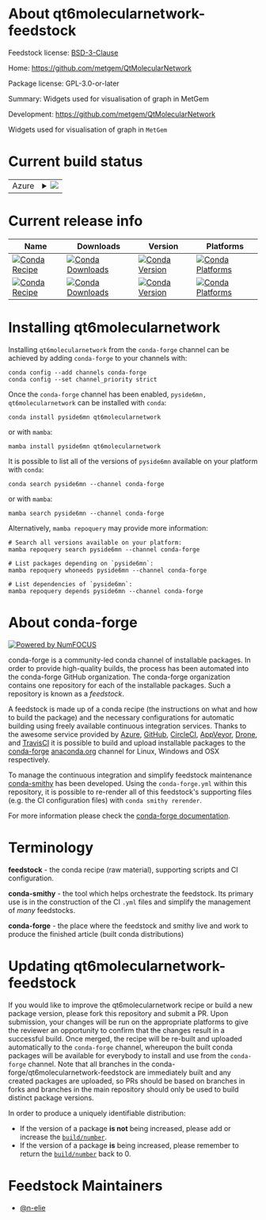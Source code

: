 About qt6molecularnetwork-feedstock
===================================

Feedstock license: [BSD-3-Clause](https://github.com/conda-forge/qtmolecularnetwork-feedstock/blob/main/LICENSE.txt)

Home: https://github.com/metgem/QtMolecularNetwork

Package license: GPL-3.0-or-later

Summary: Widgets used for visualisation of graph in MetGem

Development: https://github.com/metgem/QtMolecularNetwork

Widgets used for visualisation of graph in `MetGem`

Current build status
====================


<table>
    
  <tr>
    <td>Azure</td>
    <td>
      <details>
        <summary>
          <a href="https://dev.azure.com/conda-forge/feedstock-builds/_build/latest?definitionId=17004&branchName=main">
            <img src="https://dev.azure.com/conda-forge/feedstock-builds/_apis/build/status/qtmolecularnetwork-feedstock?branchName=main">
          </a>
        </summary>
        <table>
          <thead><tr><th>Variant</th><th>Status</th></tr></thead>
          <tbody><tr>
              <td>linux_64</td>
              <td>
                <a href="https://dev.azure.com/conda-forge/feedstock-builds/_build/latest?definitionId=17004&branchName=main">
                  <img src="https://dev.azure.com/conda-forge/feedstock-builds/_apis/build/status/qtmolecularnetwork-feedstock?branchName=main&jobName=linux&configuration=linux%20linux_64_" alt="variant">
                </a>
              </td>
            </tr><tr>
              <td>osx_64</td>
              <td>
                <a href="https://dev.azure.com/conda-forge/feedstock-builds/_build/latest?definitionId=17004&branchName=main">
                  <img src="https://dev.azure.com/conda-forge/feedstock-builds/_apis/build/status/qtmolecularnetwork-feedstock?branchName=main&jobName=osx&configuration=osx%20osx_64_" alt="variant">
                </a>
              </td>
            </tr><tr>
              <td>win_64</td>
              <td>
                <a href="https://dev.azure.com/conda-forge/feedstock-builds/_build/latest?definitionId=17004&branchName=main">
                  <img src="https://dev.azure.com/conda-forge/feedstock-builds/_apis/build/status/qtmolecularnetwork-feedstock?branchName=main&jobName=win&configuration=win%20win_64_" alt="variant">
                </a>
              </td>
            </tr>
          </tbody>
        </table>
      </details>
    </td>
  </tr>
</table>

Current release info
====================

| Name | Downloads | Version | Platforms |
| --- | --- | --- | --- |
| [![Conda Recipe](https://img.shields.io/badge/recipe-pyside6mn-green.svg)](https://anaconda.org/conda-forge/pyside6mn) | [![Conda Downloads](https://img.shields.io/conda/dn/conda-forge/pyside6mn.svg)](https://anaconda.org/conda-forge/pyside6mn) | [![Conda Version](https://img.shields.io/conda/vn/conda-forge/pyside6mn.svg)](https://anaconda.org/conda-forge/pyside6mn) | [![Conda Platforms](https://img.shields.io/conda/pn/conda-forge/pyside6mn.svg)](https://anaconda.org/conda-forge/pyside6mn) |
| [![Conda Recipe](https://img.shields.io/badge/recipe-qt6molecularnetwork-green.svg)](https://anaconda.org/conda-forge/qt6molecularnetwork) | [![Conda Downloads](https://img.shields.io/conda/dn/conda-forge/qt6molecularnetwork.svg)](https://anaconda.org/conda-forge/qt6molecularnetwork) | [![Conda Version](https://img.shields.io/conda/vn/conda-forge/qt6molecularnetwork.svg)](https://anaconda.org/conda-forge/qt6molecularnetwork) | [![Conda Platforms](https://img.shields.io/conda/pn/conda-forge/qt6molecularnetwork.svg)](https://anaconda.org/conda-forge/qt6molecularnetwork) |

Installing qt6molecularnetwork
==============================

Installing `qt6molecularnetwork` from the `conda-forge` channel can be achieved by adding `conda-forge` to your channels with:

```
conda config --add channels conda-forge
conda config --set channel_priority strict
```

Once the `conda-forge` channel has been enabled, `pyside6mn, qt6molecularnetwork` can be installed with `conda`:

```
conda install pyside6mn qt6molecularnetwork
```

or with `mamba`:

```
mamba install pyside6mn qt6molecularnetwork
```

It is possible to list all of the versions of `pyside6mn` available on your platform with `conda`:

```
conda search pyside6mn --channel conda-forge
```

or with `mamba`:

```
mamba search pyside6mn --channel conda-forge
```

Alternatively, `mamba repoquery` may provide more information:

```
# Search all versions available on your platform:
mamba repoquery search pyside6mn --channel conda-forge

# List packages depending on `pyside6mn`:
mamba repoquery whoneeds pyside6mn --channel conda-forge

# List dependencies of `pyside6mn`:
mamba repoquery depends pyside6mn --channel conda-forge
```


About conda-forge
=================

[![Powered by
NumFOCUS](https://img.shields.io/badge/powered%20by-NumFOCUS-orange.svg?style=flat&colorA=E1523D&colorB=007D8A)](https://numfocus.org)

conda-forge is a community-led conda channel of installable packages.
In order to provide high-quality builds, the process has been automated into the
conda-forge GitHub organization. The conda-forge organization contains one repository
for each of the installable packages. Such a repository is known as a *feedstock*.

A feedstock is made up of a conda recipe (the instructions on what and how to build
the package) and the necessary configurations for automatic building using freely
available continuous integration services. Thanks to the awesome service provided by
[Azure](https://azure.microsoft.com/en-us/services/devops/), [GitHub](https://github.com/),
[CircleCI](https://circleci.com/), [AppVeyor](https://www.appveyor.com/),
[Drone](https://cloud.drone.io/welcome), and [TravisCI](https://travis-ci.com/)
it is possible to build and upload installable packages to the
[conda-forge](https://anaconda.org/conda-forge) [anaconda.org](https://anaconda.org/)
channel for Linux, Windows and OSX respectively.

To manage the continuous integration and simplify feedstock maintenance
[conda-smithy](https://github.com/conda-forge/conda-smithy) has been developed.
Using the ``conda-forge.yml`` within this repository, it is possible to re-render all of
this feedstock's supporting files (e.g. the CI configuration files) with ``conda smithy rerender``.

For more information please check the [conda-forge documentation](https://conda-forge.org/docs/).

Terminology
===========

**feedstock** - the conda recipe (raw material), supporting scripts and CI configuration.

**conda-smithy** - the tool which helps orchestrate the feedstock.
                   Its primary use is in the construction of the CI ``.yml`` files
                   and simplify the management of *many* feedstocks.

**conda-forge** - the place where the feedstock and smithy live and work to
                  produce the finished article (built conda distributions)


Updating qt6molecularnetwork-feedstock
======================================

If you would like to improve the qt6molecularnetwork recipe or build a new
package version, please fork this repository and submit a PR. Upon submission,
your changes will be run on the appropriate platforms to give the reviewer an
opportunity to confirm that the changes result in a successful build. Once
merged, the recipe will be re-built and uploaded automatically to the
`conda-forge` channel, whereupon the built conda packages will be available for
everybody to install and use from the `conda-forge` channel.
Note that all branches in the conda-forge/qt6molecularnetwork-feedstock are
immediately built and any created packages are uploaded, so PRs should be based
on branches in forks and branches in the main repository should only be used to
build distinct package versions.

In order to produce a uniquely identifiable distribution:
 * If the version of a package **is not** being increased, please add or increase
   the [``build/number``](https://docs.conda.io/projects/conda-build/en/latest/resources/define-metadata.html#build-number-and-string).
 * If the version of a package **is** being increased, please remember to return
   the [``build/number``](https://docs.conda.io/projects/conda-build/en/latest/resources/define-metadata.html#build-number-and-string)
   back to 0.

Feedstock Maintainers
=====================

* [@n-elie](https://github.com/n-elie/)

